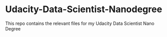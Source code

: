 # Udacity-Data-Scientist-Nanodegree
This repo contains the relevant files for my Udacity Data Scientist Nano Degree
